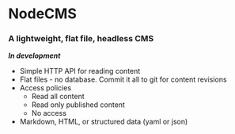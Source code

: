 # NodeCMS
### A lightweight, flat file, headless CMS

***In development***

- Simple HTTP API for reading content
- Flat files - no database. Commit it all to git for content revisions
- Access policies
  - Read all content
  - Read only published content
  - No access
- Markdown, HTML, or structured data (yaml or json)
